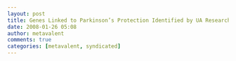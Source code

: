 ```yaml
---
layout: post
title: Genes Linked to Parkinson’s Protection Identified by UA Researchers
date: 2008-01-26 05:08
author: metavalent
comments: true
categories: [metavalent, syndicated]
---
```



